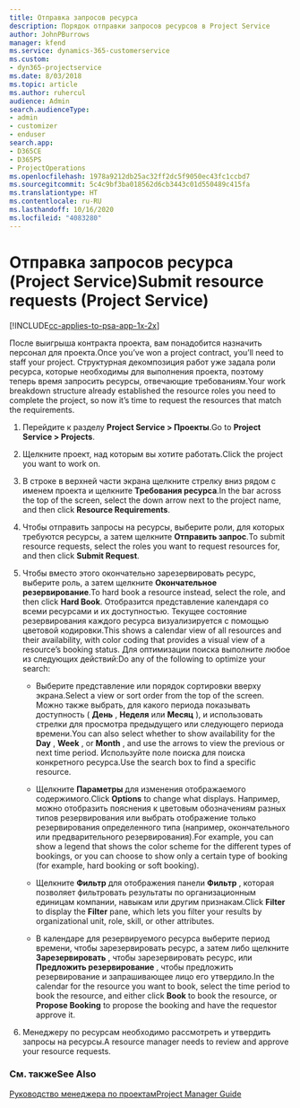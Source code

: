 ```yaml
---
title: Отправка запросов ресурса
description: Порядок отправки запросов ресурсов в Project Service
author: JohnPBurrows
manager: kfend
ms.service: dynamics-365-customerservice
ms.custom:
- dyn365-projectservice
ms.date: 8/03/2018
ms.topic: article
ms.author: ruhercul
audience: Admin
search.audienceType:
- admin
- customizer
- enduser
search.app:
- D365CE
- D365PS
- ProjectOperations
ms.openlocfilehash: 1978a9212db25ac32ff2dc5f9050ec43fc1ccbd7
ms.sourcegitcommit: 5c4c9bf3ba018562d6cb3443c01d550489c415fa
ms.translationtype: HT
ms.contentlocale: ru-RU
ms.lasthandoff: 10/16/2020
ms.locfileid: "4083280"
---
```

# <a name="submit-resource-requests-project-service"></a><span data-ttu-id="2f523-103">Отправка запросов ресурса (Project Service)</span><span class="sxs-lookup"><span data-stu-id="2f523-103">Submit resource requests (Project Service)</span></span>

[!INCLUDE[cc-applies-to-psa-app-1x-2x](../includes/cc-applies-to-psa-app-1x-2x.md)]

<span data-ttu-id="2f523-104">После выигрыша контракта проекта, вам понадобится назначить персонал для проекта.</span><span class="sxs-lookup"><span data-stu-id="2f523-104">Once you’ve won a project contract, you’ll need to staff your project.</span></span> <span data-ttu-id="2f523-105">Структурная декомпозиция работ уже задала роли ресурса, которые необходимы для выполнения проекта, поэтому теперь время запросить ресурсы, отвечающие требованиям.</span><span class="sxs-lookup"><span data-stu-id="2f523-105">Your work breakdown structure already established the resource roles you need to complete the project, so now it’s time to request the resources that match the requirements.</span></span>  
  
1.  <span data-ttu-id="2f523-106">Перейдите к разделу **Project Service > Проекты**.</span><span class="sxs-lookup"><span data-stu-id="2f523-106">Go to **Project Service > Projects**.</span></span>  
  
2.  <span data-ttu-id="2f523-107">Щелкните проект, над которым вы хотите работать.</span><span class="sxs-lookup"><span data-stu-id="2f523-107">Click the project you want to work on.</span></span>  
  
3.  <span data-ttu-id="2f523-108">В строке в верхней части экрана щелкните стрелку вниз рядом с именем проекта и щелкните **Требования ресурса**.</span><span class="sxs-lookup"><span data-stu-id="2f523-108">In the bar across the top of the screen, select the down arrow next to the project name, and then click **Resource Requirements**.</span></span>  
  
4.  <span data-ttu-id="2f523-109">Чтобы отправить запросы на ресурсы, выберите роли, для которых требуются ресурсы, а затем щелкните **Отправить запрос**.</span><span class="sxs-lookup"><span data-stu-id="2f523-109">To submit resource requests, select the roles you want to request resources for, and then click **Submit Request**.</span></span>  
  
5.  <span data-ttu-id="2f523-110">Чтобы вместо этого окончательно зарезервировать ресурс, выберите роль, а затем щелкните **Окончательное резервирование**.</span><span class="sxs-lookup"><span data-stu-id="2f523-110">To hard book a resource instead, select the role, and then click **Hard Book**.</span></span> <span data-ttu-id="2f523-111">Отобразится представление календаря со всеми ресурсами и их доступностью. Текущее состояние резервирования каждого ресурса визуализируется с помощью цветовой кодировки.</span><span class="sxs-lookup"><span data-stu-id="2f523-111">This shows a calendar view of all resources and their availability, with color coding that provides a visual view of a resource’s booking status.</span></span> <span data-ttu-id="2f523-112">Для оптимизации поиска выполните любое из следующих действий:</span><span class="sxs-lookup"><span data-stu-id="2f523-112">Do any of the following to optimize your search:</span></span>  
  
    -   <span data-ttu-id="2f523-113">Выберите представление или порядок сортировки вверху экрана.</span><span class="sxs-lookup"><span data-stu-id="2f523-113">Select a view or sort order from the top of the screen.</span></span> <span data-ttu-id="2f523-114">Можно также выбрать, для какого периода показывать доступность ( **День** , **Неделя** или **Месяц** ), и использовать стрелки для просмотра предыдущего или следующего периода времени.</span><span class="sxs-lookup"><span data-stu-id="2f523-114">You can also select whether to show availability for the **Day** , **Week** , or **Month** , and use the arrows to view the previous or next time period.</span></span> <span data-ttu-id="2f523-115">Используйте поле поиска для поиска конкретного ресурса.</span><span class="sxs-lookup"><span data-stu-id="2f523-115">Use the search box to find a specific resource.</span></span>  
  
    -   <span data-ttu-id="2f523-116">Щелкните **Параметры** для изменения отображаемого содержимого.</span><span class="sxs-lookup"><span data-stu-id="2f523-116">Click **Options** to change what displays.</span></span> <span data-ttu-id="2f523-117">Например, можно отобразить пояснения к цветовым обозначениям разных типов резервирования или выбрать отображение только резервирования определенного типа (например, окончательного или предварительного резервирования).</span><span class="sxs-lookup"><span data-stu-id="2f523-117">For example, you can show a legend that shows the color scheme for the different types of bookings, or you can choose to show only a certain type of booking (for example, hard booking or soft booking).</span></span>  
  
    -   <span data-ttu-id="2f523-118">Щелкните **Фильтр** для отображения панели **Фильтр** , которая позволяет фильтровать результаты по организационным единицам компании, навыкам или другим признакам.</span><span class="sxs-lookup"><span data-stu-id="2f523-118">Click **Filter** to display the **Filter** pane, which lets you filter your results by organizational unit, role, skill, or other attributes.</span></span>  
  
    -   <span data-ttu-id="2f523-119">В календаре для резервируемого ресурса выберите период времени, чтобы зарезервировать ресурс, а затем либо щелкните **Зарезервировать** , чтобы зарезервировать ресурс, или **Предложить резервирование** , чтобы предложить резервирование и запрашивающее лицо его утвердило.</span><span class="sxs-lookup"><span data-stu-id="2f523-119">In the calendar for the resource you want to book, select the time period to book the resource, and either click **Book** to book the resource, or **Propose Booking** to propose the booking and have the requestor approve it.</span></span>  
  
6.  <span data-ttu-id="2f523-120">Менеджеру по ресурсам необходимо рассмотреть и утвердить запросы на ресурсы.</span><span class="sxs-lookup"><span data-stu-id="2f523-120">A resource manager needs to review and approve your resource requests.</span></span>  
  
### <a name="see-also"></a><span data-ttu-id="2f523-121">См. также</span><span class="sxs-lookup"><span data-stu-id="2f523-121">See Also</span></span>  
 [<span data-ttu-id="2f523-122">Руководство менеджера по проектам</span><span class="sxs-lookup"><span data-stu-id="2f523-122">Project Manager Guide</span></span>](../psa/project-manager-guide.md)
